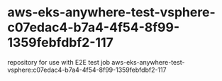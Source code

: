 # aws-eks-anywhere-test-vsphere-c07edac4-b7a4-4f54-8f99-1359febfdbf2-117
repository for use with E2E test job aws-eks-anywhere-test-vsphere:c07edac4-b7a4-4f54-8f99-1359febfdbf2-117
